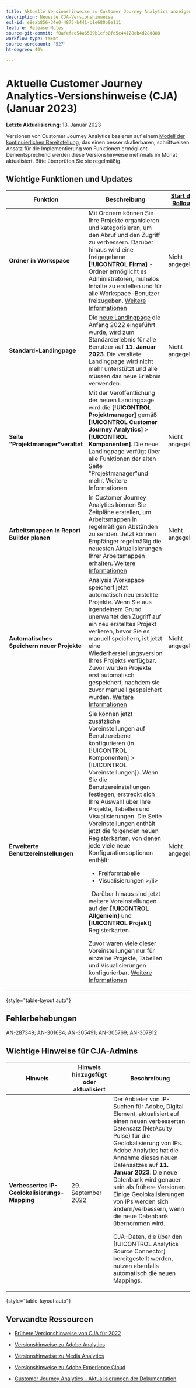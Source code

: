 ```yaml
---
title: Aktuelle Versionshinweise zu Customer Journey Analytics anzeigen
description: Neueste CJA-Versionshinweise
exl-id: e8eab856-34e0-4875-b441-b1e680b9e111
feature: Release Notes
source-git-commit: f0afefee54a6509b1cfb0fd5c44128eb4d28d888
workflow-type: tm+mt
source-wordcount: '527'
ht-degree: 40%

---
```


# Aktuelle Customer Journey Analytics-Versionshinweise (CJA) (Januar 2023)

**Letzte Aktualisierung**: 13. Januar 2023

Versionen von Customer Journey Analytics basieren auf einem [Modell der kontinuierlichen Bereitstellung](releases.md), das einen besser skalierbaren, schrittweisen Ansatz für die Implementierung von Funktionen ermöglicht. Dementsprechend werden diese Versionshinweise mehrmals im Monat aktualisiert. Bitte überprüfen Sie sie regelmäßig.

## Wichtige Funktionen und Updates

| Funktion | Beschreibung | [Start des Rollouts](/help/release-notes/releases.md) | [Allgemeine Verfügbarkeit](/help/release-notes/releases.md) |
| ----------- | ---------- | ----- | --- |
| **Ordner in Workspace** | Mit Ordnern können Sie Ihre Projekte organisieren und kategorisieren, um den Abruf und den Zugriff zu verbessern. Darüber hinaus wird eine freigegebene **[!UICONTROL Firma]** -Ordner ermöglicht es Administratoren, mühelos Inhalte zu erstellen und für alle Workspace-Benutzer freizugeben. [Weitere Informationen](https://experienceleague.adobe.com/docs/analytics/analyze/analysis-workspace/build-workspace-project/workspace-folders/about-folders.html) | Nicht angegeben | 11. Januar 2023 |
| **Standard-Landingpage** | Die [neue Landingpage](/help/getting-started/landing.md) die Anfang 2022 eingeführt wurde, wird zum Standarderlebnis für alle Benutzer auf **11. Januar 2023**. Die veraltete Landingpage wird nicht mehr unterstützt und alle müssen das neue Erlebnis verwenden. | Nicht angegeben | 11. Januar 2023 |
| **Seite &quot;Projektmanager&quot;veraltet** | Mit der Veröffentlichung der neuen Landingpage wird die **[!UICONTROL Projektmanager]** gemäß **[!UICONTROL Customer Journey Analytics]** > **[!UICONTROL Komponenten]**. Die neue Landingpage verfügt über alle Funktionen der alten Seite &quot;Projektmanager&quot;und mehr. Weitere Informationen | Nicht angegeben | 11. Januar 2023 |
| **Arbeitsmappen in Report Builder planen** | In Customer Journey Analytics können Sie Zeitpläne erstellen, um Arbeitsmappen in regelmäßigen Abständen zu senden. Jetzt können Empfänger regelmäßig die neuesten Aktualisierungen Ihrer Arbeitsmappen erhalten. [Weitere Informationen](https://experienceleague.adobe.com/docs/analytics-platform/using/cja-reportbuilder/schedule-reportbuilder.html) | Nicht angegeben | 11. Januar 2023 |
| **Automatisches Speichern neuer Projekte** | Analysis Workspace speichert jetzt automatisch neu erstellte Projekte. Wenn Sie aus irgendeinem Grund unerwartet den Zugriff auf ein neu erstelltes Projekt verlieren, bevor Sie es manuell speichern, ist jetzt eine Wiederherstellungsversion Ihres Projekts verfügbar. Zuvor wurden Projekte erst automatisch gespeichert, nachdem sie zuvor manuell gespeichert wurden. [Weitere Informationen](/help/analysis-workspace/build-workspace-project/save-projects.md) | Nicht angegeben | 11. Januar 2023 |
| **Erweiterte Benutzereinstellungen** | Sie können jetzt zusätzliche Voreinstellungen auf Benutzerebene konfigurieren (in [!UICONTROL Komponenten] > [!UICONTROL Voreinstellungen]). Wenn Sie die Benutzereinstellungen festlegen, erstreckt sich Ihre Auswahl über Ihre Projekte, Tabellen und Visualisierungen. Die Seite Voreinstellungen enthält jetzt die folgenden neuen Registerkarten, von denen jede viele neue Konfigurationsoptionen enthält:<ul><li>Freiformtabelle</li><li>Visualisierungen >/li></ul>  Darüber hinaus sind jetzt weitere Voreinstellungen auf der **[!UICONTROL Allgemein]** und **[!UICONTROL Projekt]** Registerkarten.<p>Zuvor waren viele dieser Voreinstellungen nur für einzelne Projekte, Tabellen und Visualisierungen konfigurierbar. [Weitere Informationen](/help/analysis-workspace/user-preferences.md) | Nicht angegeben | 11. Januar 2023 |

{style=&quot;table-layout:auto&quot;}

## Fehlerbehebungen

AN-287349; AN-301684; AN-305491; AN-305769; AN-307912

## Wichtige Hinweise für CJA-Admins

| Hinweis | Hinweis hinzugefügt oder aktualisiert | Beschreibung |
| --- | --- | --- |
| **Verbessertes IP-Geolokalisierungs-Mapping** | 29. September 2022 | Der Anbieter von IP-Suchen für Adobe, Digital Element, aktualisiert auf einen neuen verbesserten Datensatz (NetAcuity Pulse) für die Geolokalisierung von IPs. Adobe Analytics hat die Annahme dieses neuen Datensatzes auf **11. Januar 2023**. Die neue Datenbank wird genauer sein als frühere Versionen. Einige Geolokalisierungen von IPs werden sich ändern/verbessern, wenn die neue Datenbank übernommen wird.<p> CJA-Daten, die über den [!UICONTROL Analytics Source Connector] bereitgestellt werden, nutzen ebenfalls automatisch die neuen Mappings. |

{style=&quot;table-layout:auto&quot;}


## Verwandte Ressourcen

* [Frühere Versionshinweise von CJA für 2022](/help/release-notes/2022.md)

* [Versionshinweise zu Adobe Analytics](https://experienceleague.adobe.com/docs/analytics/release-notes/latest.html?lang=de)

* [Versionshinweise zu Media Analytics](https://experienceleague.adobe.com/docs/media-analytics/using/additional-resources/release-notes.html?lang=de)

* [Versionshinweise zu Adobe Experience Cloud](https://experienceleague.adobe.com/docs/release-notes/experience-cloud/current.html?lang=de)

* [Customer Journey Analytics – Aktualisierungen der Dokumentation](/help/release-notes/doc-changes.md)
